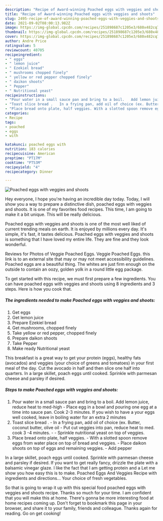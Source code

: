 ```yaml
---
description: "Recipe of Award-winning Poached eggs with veggies and shoots"
title: "Recipe of Award-winning Poached eggs with veggies and shoots"
slug: 2495-recipe-of-award-winning-poached-eggs-with-veggies-and-shoots
date: 2021-09-02T08:00:13.982Z
image: https://img-global.cpcdn.com/recipes/251898687c1205e3/680x482cq70/poached-eggs-with-veggies-and-shoots-recipe-main-photo.jpg
thumbnail: https://img-global.cpcdn.com/recipes/251898687c1205e3/680x482cq70/poached-eggs-with-veggies-and-shoots-recipe-main-photo.jpg
cover: https://img-global.cpcdn.com/recipes/251898687c1205e3/680x482cq70/poached-eggs-with-veggies-and-shoots-recipe-main-photo.jpg
author: Andre Price
ratingvalue: 5
reviewcount: 40705
recipeingredient:
- " eggs"
- " lemon juice"
- " Ezekiel bread"
- " mushrooms chopped finely"
- " yellow or red pepper chopped finely"
- " daikon shoots"
- " Pepper"
- " Nutritional yeast"
recipeinstructions:
- "Pour water in a small sauce pan and bring to a boil.   Add lemon juice, reduce heat to med-high Place egg in a bowl and pouring one egg at a time into sauce pan. Cook 2-3 minutes.  If you wish to have a your eggs well cooked, leave in boiling water for an extra 2 minutes"
- "Toast slice bread .   In a frying pan, add oil of choice (ex. Butter, coconut butter, olive oil Put cut veggies into pan, reduce heat to med. cook 3 -4 minutes.    Sprinkle nutritional yeast on top of veggies."
- "Place bread onto plate, half veggies. With a slotted spoon remove eggs from water place on top of bread and veggies.  Place daikon shoots on top of eggs and remaining veggies.   Add pepper"
categories:
- Recipe
tags:
- poached
- eggs
- with

katakunci: poached eggs with 
nutrition: 183 calories
recipecuisine: American
preptime: "PT17M"
cooktime: "PT53M"
recipeyield: "4"
recipecategory: Dinner

---
```



![Poached eggs with veggies and shoots](https://img-global.cpcdn.com/recipes/251898687c1205e3/680x482cq70/poached-eggs-with-veggies-and-shoots-recipe-main-photo.jpg)

Hey everyone, I hope you're having an incredible day today. Today, I will show you a way to prepare a distinctive dish, poached eggs with veggies and shoots. It is one of my favorites food recipes. This time, I am going to make it a bit unique. This will be really delicious.

Poached eggs with veggies and shoots is one of the most well liked of current trending meals on earth. It is enjoyed by millions every day. It's simple, it's fast, it tastes delicious. Poached eggs with veggies and shoots is something that I have loved my entire life. They are fine and they look wonderful.

Reviews for Photos of Veggie Poached Eggs. Veggie Poached Eggs. this link is to an external site that may or may not meet accessibility guidelines. Poached eggs are a beautiful thing. The whites are just firm enough on the outside to contain an oozy, golden yolk in a round little egg package.


To get started with this recipe, we must first prepare a few ingredients. You can have poached eggs with veggies and shoots using 8 ingredients and 3 steps. Here is how you cook that.

<!--inarticleads1-->

##### The ingredients needed to make Poached eggs with veggies and shoots:

1. Get  eggs
1. Get  lemon juice
1. Prepare  Ezekiel bread
1. Get  mushrooms, chopped finely
1. Take  yellow or red pepper, chopped finely
1. Prepare  daikon shoots
1. Take  Pepper
1. Make ready  Nutritional yeast


This breakfast is a great way to get your protein (eggs), healthy fats (avocados) and veggies (your choice of greens and tomatoes) in your first meal of the day. Cut the avocado in half and then slice one half into quarters. In a large skillet, poach eggs until cooked. Sprinkle with parmesan cheese and parsley if desired. 

<!--inarticleads2-->

##### Steps to make Poached eggs with veggies and shoots:

1. Pour water in a small sauce pan and bring to a boil.   Add lemon juice, reduce heat to med-high - Place egg in a bowl and pouring one egg at a time into sauce pan. Cook 2-3 minutes.  If you wish to have a your eggs well cooked, leave in boiling water for an extra 2 minutes
1. Toast slice bread .   - In a frying pan, add oil of choice (ex. Butter, coconut butter, olive oil - Put cut veggies into pan, reduce heat to med. cook 3 -4 minutes.   -  - Sprinkle nutritional yeast on top of veggies.
1. Place bread onto plate, half veggies. - With a slotted spoon remove eggs from water place on top of bread and veggies.  - Place daikon shoots on top of eggs and remaining veggies.   - Add pepper


In a large skillet, poach eggs until cooked. Sprinkle with parmesan cheese and parsley if desired. If you want to get really fancy, drizzle the plate with a balsamic vinegar glaze. I like the fact that I am getting protein and a Let me show you how easy this is to make. Poached Eggs And Veggies Recipe with ingredients and directions… Your choice of fresh vegetables. 

So that is going to wrap it up with this special food poached eggs with veggies and shoots recipe. Thanks so much for your time. I am confident that you will make this at home. There's gonna be more interesting food at home recipes coming up. Don't forget to bookmark this page in your browser, and share it to your family, friends and colleague. Thanks again for reading. Go on get cooking!
